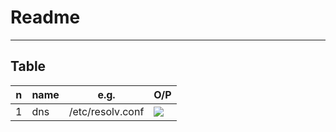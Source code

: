 # Readme


---

## Table
|n|name|e.g.|O/P|
|-|----|----|---|
|1|dns |/etc/resolv.conf|[<img src="https://i.imgur.com/MSYteYl.png">](https://i.imgur.com/MSYteYl.png)|
